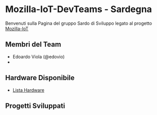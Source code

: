 
# Mozilla-IoT-DevTeams - Sardegna

Benvenuti sulla Pagina del gruppo Sardo di Sviluppo legato al progetto [Mozilla-IoT](https://iot.mozilla.org)

## Membri del Team

* Edoardo Viola (@edovio)
* 


## Hardware Disponibile
* [Lista Hardware]() 

## Progetti Sviluppati


